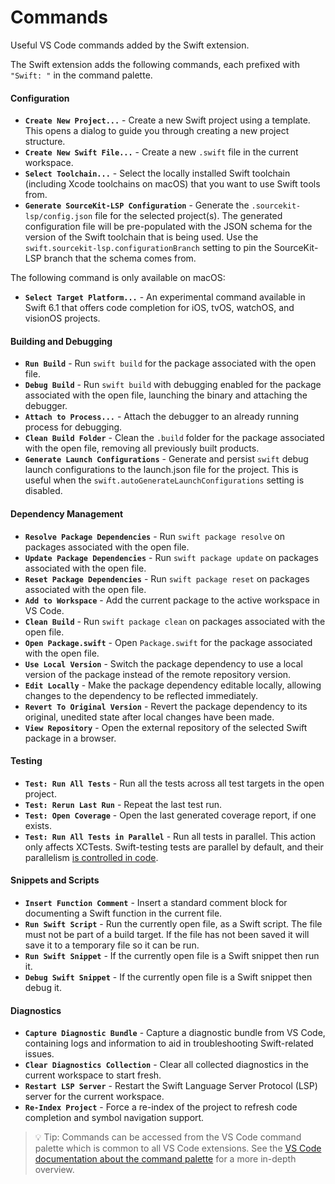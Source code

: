 # Commands

Useful VS Code commands added by the Swift extension.


The Swift extension adds the following commands, each prefixed with `"Swift: "` in the command palette.

#### Configuration

- **`Create New Project...`** - Create a new Swift project using a template. This opens a dialog to guide you through creating a new project structure.
- **`Create New Swift File...`** - Create a new `.swift` file in the current workspace.
- **`Select Toolchain...`** - Select the locally installed Swift toolchain (including Xcode toolchains on macOS) that you want to use Swift tools from.
- **`Generate SourceKit-LSP Configuration`** - Generate the `.sourcekit-lsp/config.json` file for the selected project(s). The generated configuration file will be pre-populated with the JSON schema for the version of the Swift toolchain that is being used. Use the `swift.sourcekit-lsp.configurationBranch` setting to pin the SourceKit-LSP branch that the schema comes from.

The following command is only available on macOS:

- **`Select Target Platform...`** - An experimental command available in Swift 6.1 that offers code completion for iOS, tvOS, watchOS, and visionOS projects.

#### Building and Debugging

- **`Run Build`** - Run `swift build` for the package associated with the open file.
- **`Debug Build`** - Run `swift build` with debugging enabled for the package associated with the open file, launching the binary and attaching the debugger.
- **`Attach to Process...`** - Attach the debugger to an already running process for debugging.
- **`Clean Build Folder`** - Clean the `.build` folder for the package associated with the open file, removing all previously built products.
- **`Generate Launch Configurations`** - Generate and persist `swift` debug launch configurations to the launch.json file for the project. This is useful when the `swift.autoGenerateLaunchConfigurations` setting is disabled.

#### Dependency Management

- **`Resolve Package Dependencies`** - Run `swift package resolve` on packages associated with the open file.
- **`Update Package Dependencies`** - Run `swift package update` on packages associated with the open file.
- **`Reset Package Dependencies`** - Run `swift package reset` on packages associated with the open file.
- **`Add to Workspace`** - Add the current package to the active workspace in VS Code.
- **`Clean Build`** - Run `swift package clean` on packages associated with the open file.
- **`Open Package.swift`** - Open `Package.swift` for the package associated with the open file.
- **`Use Local Version`** - Switch the package dependency to use a local version of the package instead of the remote repository version.
- **`Edit Locally`** - Make the package dependency editable locally, allowing changes to the dependency to be reflected immediately.
- **`Revert To Original Version`** - Revert the package dependency to its original, unedited state after local changes have been made.
- **`View Repository`** - Open the external repository of the selected Swift package in a browser.

#### Testing

- **`Test: Run All Tests`** - Run all the tests across all test targets in the open project.
- **`Test: Rerun Last Run`** - Repeat the last test run.
- **`Test: Open Coverage`** - Open the last generated coverage report, if one exists.
- **`Test: Run All Tests in Parallel`** - Run all tests in parallel. This action only affects XCTests. Swift-testing tests are parallel by default, and their parallelism [is controlled in code](https://developer.apple.com/documentation/testing/parallelization).

#### Snippets and Scripts

- **`Insert Function Comment`** - Insert a standard comment block for documenting a Swift function in the current file.
- **`Run Swift Script`** - Run the currently open file, as a Swift script. The file must not be part of a build target. If the file has not been saved it will save it to a temporary file so it can be run.
- **`Run Swift Snippet`** - If the currently open file is a Swift snippet then run it.
- **`Debug Swift Snippet`** - If the currently open file is a Swift snippet then debug it.

#### Diagnostics

- **`Capture Diagnostic Bundle`** - Capture a diagnostic bundle from VS Code, containing logs and information to aid in troubleshooting Swift-related issues.
- **`Clear Diagnostics Collection`** - Clear all collected diagnostics in the current workspace to start fresh.
- **`Restart LSP Server`** - Restart the Swift Language Server Protocol (LSP) server for the current workspace.
- **`Re-Index Project`** - Force a re-index of the project to refresh code completion and symbol navigation support.

> 💡 Tip: Commands can be accessed from the VS Code command palette which is common to all VS Code extensions. See the [VS Code documentation about the command palette](https://code.visualstudio.com/docs/getstarted/userinterface#_command-palette) for a more in-depth overview.